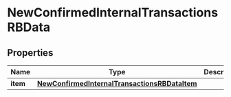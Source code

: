

# NewConfirmedInternalTransactionsRBData


## Properties

Name | Type | Description | Notes
------------ | ------------- | ------------- | -------------
**item** | [**NewConfirmedInternalTransactionsRBDataItem**](NewConfirmedInternalTransactionsRBDataItem.md) |  | 



